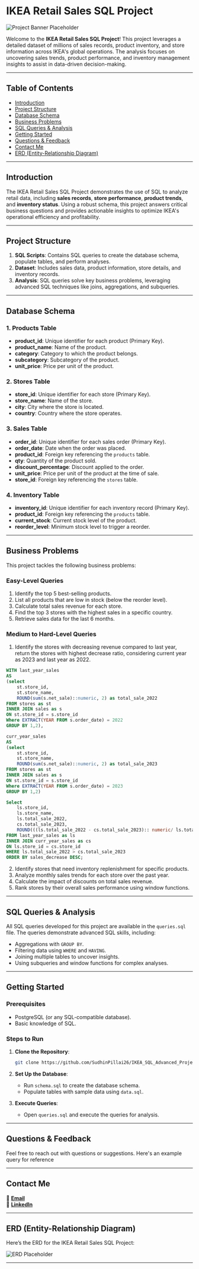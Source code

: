 # IKEA Retail Sales SQL Project

![Project Banner Placeholder](https://static.dezeen.com/uploads/2019/04/ikea-logo-new-hero-1-1704x958.jpg)

Welcome to the **IKEA Retail Sales SQL Project**! This project leverages a detailed dataset of millions of sales records, product inventory, and store information across IKEA's global operations. The analysis focuses on uncovering sales trends, product performance, and inventory management insights to assist in data-driven decision-making.

---

## Table of Contents
- [Introduction](#introduction)
- [Project Structure](#project-structure)
- [Database Schema](#database-schema)
- [Business Problems](#business-problems)
- [SQL Queries & Analysis](#sql-queries--analysis)
- [Getting Started](#getting-started)
- [Questions & Feedback](#questions--feedback)
- [Contact Me](#contact-me)
- [ERD (Entity-Relationship Diagram)](#erd-entity-relationship-diagram)

---

## Introduction

The IKEA Retail Sales SQL Project demonstrates the use of SQL to analyze retail data, including **sales records**, **store performance**, **product trends**, and **inventory status**. Using a robust schema, this project answers critical business questions and provides actionable insights to optimize IKEA's operational efficiency and profitability.

---

## Project Structure

1. **SQL Scripts**: Contains SQL queries to create the database schema, populate tables, and perform analyses.
2. **Dataset**: Includes sales data, product information, store details, and inventory records.
3. **Analysis**: SQL queries solve key business problems, leveraging advanced SQL techniques like joins, aggregations, and subqueries.

---

## Database Schema

### 1. **Products Table**
- **product_id**: Unique identifier for each product (Primary Key).
- **product_name**: Name of the product.
- **category**: Category to which the product belongs.
- **subcategory**: Subcategory of the product.
- **unit_price**: Price per unit of the product.

### 2. **Stores Table**
- **store_id**: Unique identifier for each store (Primary Key).
- **store_name**: Name of the store.
- **city**: City where the store is located.
- **country**: Country where the store operates.

### 3. **Sales Table**
- **order_id**: Unique identifier for each sales order (Primary Key).
- **order_date**: Date when the order was placed.
- **product_id**: Foreign key referencing the `products` table.
- **qty**: Quantity of the product sold.
- **discount_percentage**: Discount applied to the order.
- **unit_price**: Price per unit of the product at the time of sale.
- **store_id**: Foreign key referencing the `stores` table.

### 4. **Inventory Table**
- **inventory_id**: Unique identifier for each inventory record (Primary Key).
- **product_id**: Foreign key referencing the `products` table.
- **current_stock**: Current stock level of the product.
- **reorder_level**: Minimum stock level to trigger a reorder.

---

## Business Problems

This project tackles the following business problems:

### Easy-Level Queries
1. Identify the top 5 best-selling products.
2. List all products that are low in stock (below the reorder level).
3. Calculate total sales revenue for each store.
4. Find the top 3 stores with the highest sales in a specific country.
5. Retrieve sales data for the last 6 months.

### Medium to Hard-Level Queries
1. Identify the stores with decreasing revenue compared to last year, return the stores with highest decrease ratio, considering current year as 2023 and last year as 2022.
```SQL
WITH last_year_sales
AS
(select 
	st.store_id,
	st.store_name,
	ROUND(sum(s.net_sale)::numeric, 2) as total_sale_2022
FROM stores as st
INNER JOIN sales as s
ON st.store_id = s.store_id
Where EXTRACT(YEAR FROM s.order_date) = 2022
GROUP BY 1,2),

curr_year_sales
AS
(select 
	st.store_id,
	st.store_name,
	ROUND(sum(s.net_sale)::numeric, 2) as total_sale_2023
FROM stores as st
INNER JOIN sales as s
ON st.store_id = s.store_id
Where EXTRACT(YEAR FROM s.order_date) = 2023
GROUP BY 1,2)

Select 
	ls.store_id,
	ls.store_name,
	ls.total_sale_2022,
	cs.total_sale_2023,
	ROUND(((ls.total_sale_2022 - cs.total_sale_2023):: numeric/ ls.total_sale_2022 * 100)::numeric, 2) as sales_decrease
FROM last_year_sales as ls
INNER JOIN curr_year_sales as cs
ON ls.store_id = cs.store_id
WHERE ls.total_sale_2022 > cs.total_sale_2023
ORDER BY sales_decrease DESC;
```
2. Identify stores that need inventory replenishment for specific products.
3. Analyze monthly sales trends for each store over the past year.
4. Calculate the impact of discounts on total sales revenue.
5. Rank stores by their overall sales performance using window functions.

---

## SQL Queries & Analysis

All SQL queries developed for this project are available in the `queries.sql` file. The queries demonstrate advanced SQL skills, including:

- Aggregations with `GROUP BY`.
- Filtering data using `WHERE` and `HAVING`.
- Joining multiple tables to uncover insights.
- Using subqueries and window functions for complex analyses.

---

## Getting Started

### Prerequisites
- PostgreSQL (or any SQL-compatible database).
- Basic knowledge of SQL.

### Steps to Run
1. **Clone the Repository**:
   ```bash
   git clone https://github.com/SudhinPillai26/IKEA_SQL_Advanced_Project.git
   ```
2. **Set Up the Database**:
   - Run `schema.sql` to create the database schema.
   - Populate tables with sample data using `data.sql`.

3. **Execute Queries**:
   - Open `queries.sql` and execute the queries for analysis.

---

## Questions & Feedback

Feel free to reach out with questions or suggestions. Here's an example query for reference

---

## Contact Me

📧 **[Email](mailto:sudhinpillai1998@gmail.com)**  
💼 **[LinkedIn](https://linkedin.com/in/yourprofile)**  

---

## ERD (Entity-Relationship Diagram)

Here’s the ERD for the IKEA Retail Sales SQL Project:

![ERD Placeholder](https://github.com/najirh/sql-b01-ikea/blob/main/IKEA.png)

---
